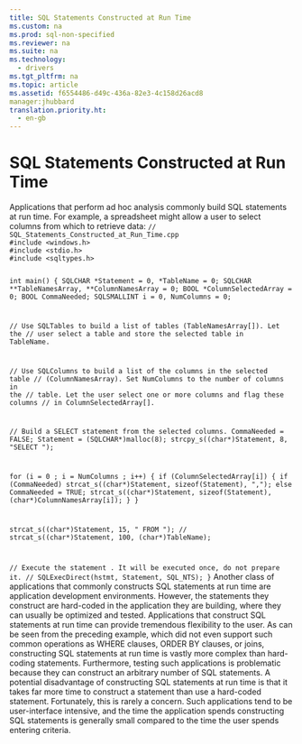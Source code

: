 ```yaml
---
title: SQL Statements Constructed at Run Time
ms.custom: na
ms.prod: sql-non-specified
ms.reviewer: na
ms.suite: na
ms.technology: 
  - drivers
ms.tgt_pltfrm: na
ms.topic: article
ms.assetid: f6554486-d49c-436a-82e3-4c158d26acd8
manager:jhubbard
translation.priority.ht: 
  - en-gb
---
```

# SQL Statements Constructed at Run Time
<?xml version="1.0" encoding="utf-8"?>
<developerReferenceWithoutSyntaxDocument xmlns="http://ddue.schemas.microsoft.com/authoring/2003/5" xmlns:xlink="http://www.w3.org/1999/xlink" xmlns:xsi="http://www.w3.org/2001/XMLSchema-instance" xsi:schemaLocation="http://ddue.schemas.microsoft.com/authoring/2003/5 http://dduestorage.blob.core.windows.net/ddueschema/developer.xsd">
  <introduction>
    <para>Applications that perform ad hoc analysis commonly build SQL statements at run time. For example, a spreadsheet might allow a user to select columns from which to retrieve data:</para>
    <code>// SQL_Statements_Constructed_at_Run_Time.cpp
#include &lt;windows.h&gt;
#include &lt;stdio.h&gt;
#include &lt;sqltypes.h&gt;

int main() {
   SQLCHAR *Statement = 0, *TableName = 0;
   SQLCHAR **TableNamesArray, **ColumnNamesArray = 0;
   BOOL *ColumnSelectedArray = 0;
   BOOL  CommaNeeded;
   SQLSMALLINT i = 0, NumColumns = 0;

   // Use SQLTables to build a list of tables (TableNamesArray[]). Let the
   // user select a table and store the selected table in TableName.

   // Use SQLColumns to build a list of the columns in the selected table
   // (ColumnNamesArray). Set NumColumns to the number of columns in the
   // table. Let the user select one or more columns and flag these columns
   // in ColumnSelectedArray[].

   // Build a SELECT statement from the selected columns.
   CommaNeeded = FALSE;
   Statement = (SQLCHAR*)malloc(8);
   strcpy_s((char*)Statement, 8, "SELECT ");

   for (i = 0 ; i = NumColumns ; i++) {
      if (ColumnSelectedArray[i]) {
         if (CommaNeeded)
            strcat_s((char*)Statement, sizeof(Statement), ",");
         else
            CommaNeeded = TRUE;
         strcat_s((char*)Statement, sizeof(Statement), (char*)ColumnNamesArray[i]);
      }
   }

   strcat_s((char*)Statement, 15, " FROM ");
   // strcat_s((char*)Statement, 100, (char*)TableName);

   // Execute the statement . It will be executed once, do not prepare it.
   // SQLExecDirect(hstmt, Statement, SQL_NTS);
}</code>
    <para>Another class of applications that commonly constructs SQL statements at run time are application development environments. However, the statements they construct are hard-coded in the application they are building, where they can usually be optimized and tested.</para>
    <para>Applications that construct SQL statements at run time can provide tremendous flexibility to the user. As can be seen from the preceding example, which did not even support such common operations as <legacyBold>WHERE</legacyBold> clauses, <legacyBold>ORDER BY</legacyBold> clauses, or joins, constructing SQL statements at run time is vastly more complex than hard-coding statements. Furthermore, testing such applications is problematic because they can construct an arbitrary number of SQL statements.</para>
    <para>A potential disadvantage of constructing SQL statements at run time is that it takes far more time to construct a statement than use a hard-coded statement. Fortunately, this is rarely a concern. Such applications tend to be user-interface intensive, and the time the application spends constructing SQL statements is generally small compared to the time the user spends entering criteria.</para>
  </introduction>
  <relatedTopics />
</developerReferenceWithoutSyntaxDocument>